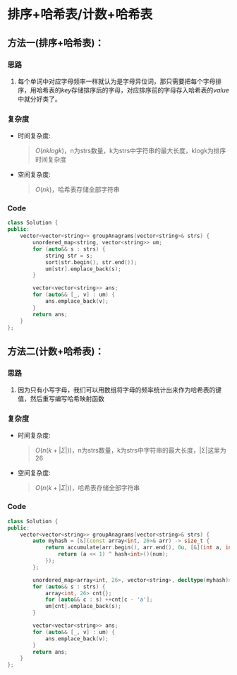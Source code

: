 # 排序+哈希表/计数+哈希表
## 方法一(排序+哈希表)：
### 思路
1. 每个单词中对应字母频率一样就认为是字母异位词，那只需要把每个字母排序，用哈希表的$key$存储排序后的字母，对应排序前的字母存入哈希表的$value$中就分好类了。

### 复杂度
- 时间复杂度:
  > $O(nklogk)$，n为strs数量，k为strs中字符串的最大长度，klogk为排序时间复杂度
- 空间复杂度:
  > $O(nk)$，哈希表存储全部字符串

### Code
```C++ []
class Solution {
public:
    vector<vector<string>> groupAnagrams(vector<string>& strs) {
        unordered_map<string, vector<string>> um;
        for (auto&& s : strs) {
            string str = s;
            sort(str.begin(), str.end());
            um[str].emplace_back(s);
        }

        vector<vector<string>> ans;
        for (auto&& [_, v] : um) {
            ans.emplace_back(v);
        }
        return ans;
    }
};
```
## 方法二(计数+哈希表)：
### 思路
1. 因为只有小写字母，我们可以用数组将字母的频率统计出来作为哈希表的键值，然后重写编写哈希映射函数

### 复杂度
- 时间复杂度:
  > $O(n(k+|Σ|))$，n为strs数量，k为strs中字符串的最大长度，|Σ|这里为26
- 空间复杂度:
  > $O(n(k+|Σ|))$，哈希表存储全部字符串

### Code
```C++ []
class Solution {
public:
    vector<vector<string>> groupAnagrams(vector<string>& strs) {
        auto myhash = [&](const array<int, 26>& arr) -> size_t {
            return accumulate(arr.begin(), arr.end(), 0u, [&](int a, int num) {
                return (a << 1) ^ hash<int>()(num);
            });
        };

        unordered_map<array<int, 26>, vector<string>, decltype(myhash)> um(0, myhash);
        for (auto&& s : strs) {
            array<int, 26> cnt{};
            for (auto&& c : s) ++cnt[c - 'a'];
            um[cnt].emplace_back(s);
        }

        vector<vector<string>> ans;
        for (auto&& [_, v] : um) {
            ans.emplace_back(v);
        }
        return ans;
    }
};
```